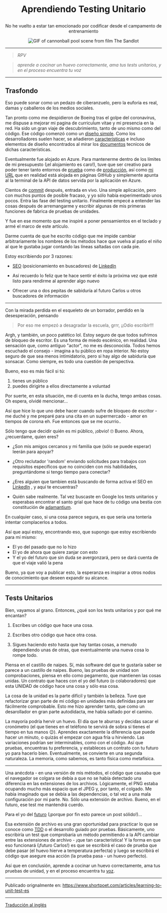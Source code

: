 # <p align="center">Aprendiendo Testing Unitario</p>
<p align="center">
    No he vuelto a estar tan emocionado por codificar desde el campamento de entrenamiento
</p>

<p align="center">
    <img alt="GIF of cannonball pool scene from film The Sandlot" src="https://media.giphy.com/media/3ohzdLFxnwyFeNhtTO/giphy.gif" />
</p>

---

> *RPV*

> *aprende a cocinar un huevo correctamente, ama tus tests unitarios, y en el proceso encuentra tu voz*

---

## Trasfondo

Eso puede sonar como un pedazo de ciberanzuelo, pero la euforia es real, damas y caballeros de los medios sociales.

Tan pronto como me despidieron de Boeing tras el golpe del coronavirus, me dispuse a mejorar mi pagina de curriculum vitae y mi presencia en la red. Ha sido un gran viaje de descubrimiento, tanto de uno mismo como del código. Ese código comenzó como un [diseño simple](https://codeburst.io/how-i-created-seo-friendly-portfolio-cv-website-and-hosted-it-on-github-d5c4da43cf2f). Como los desarrolladores suelen hacer, se añadieron [características](https://dev.to/amruthpillai/ever-dreamed-of-a-free-and-open-source-resume-builder-that-doesn-t-store-your-data-meet-reactive-resume-1dpl) e incluso elementos de diseño encontrados al mirar los [documentos](https://html2canvas.hertzen.com/) tecnicos de dichas características.

Eventualmente fue alojado en Azure. Para mantenerme dentro de los límites de mi presupuesto (¡el alojamiento es caro!), tuve que ser creativo para poder tener tanto entornos de [prueba](https://https://shortpoet-test.azurewebsites.net/) como de [producción](https://shortpoet.azurewebsites.net/), así como [mi URL](https://shortpoet.com) que en realidad está alojada en páginas GitHub y simplemente apunta al la terminal de la API de datos servida por la aplicación en Azure.

Cientos de [commit](https://github.com/shortpoet/Shortpoet/commits/dev) después, entrada en vivo.  Una simple aplicación, pero con muchos puntos de posible fracaso, y yo sólo había experimentado unos pocos. Entra las fase del testing unitario. Finalmente empecé a entender las cosas después de arremangarme y escribir algunas de mis primeras funciones de fabrica de pruebas de unidades.

Y fue en ese momento que me inspiré a poner pensamientos en el teclado y armé el marco de este artículo.

Darme cuenta de que he escrito código que me impide cambiar arbitrariamente los nombres de los métodos hace que vuelva al patio el niño al que le gustaba jugar contando las líneas saltadas con cada pie.

Estoy escribiendo por 3 razones:

- [SEO](https://es.wikipedia.org/wiki/Posicionamiento_en_buscadores) (posicionamiento en buscadores) de [LinkedIn](https://www.linkedin.com/in/carlos-soriano/)

- Así recuerdo lo feliz que te hace sentir el éxito la próxima vez que esté listo para rendirme al aprender algo nuevo

- Ofrecer una o dos pepitas de sabiduría al futuro Carlos u otros buscadores de información

---

Con la mirada perdida en el esqueleto de un borrador, perdido en la desesperación, pensando

> Por eso me empezó a desagradar la escuela, grrr, ¡¡Odio escribir!!!

Argh, y también, un poco patético lol. Estoy seguro de que todos sufrimos de bloqueo de escritor. Es una forma de miedo escénico, en realidad. Una sensación que, como antiguo "actor", no me es desconocida. Todos hemos escuchado el consejo - imagina a tu público en ropa interior. No estoy seguro de que sea menos intimidatorio, pero  si hay algo de sabiduría que sonsacar. Como siempre, es todo una cuestión de perspectiva.

Bueno, eso es más fácil si tú:

1) tienes un público
2) puedes dirigirte a ellos directamente a voluntad

Por suerte, en esta situación, me di cuenta en la ducha, tengo ambas cosas. Oh espera, olvidé mencionar...

Así que hice lo que uno debe hacer cuando sufre de bloqueo de escritor - me duché y me preparé para una cita en un supermercado - amor en tiempos de corona eh. Fue entonces que se me ocurrio..

Sólo tengo que decidir quién es mi público, ¡obvio! 🙄 Bueno. Ahora, ¿recuerdame, quien eres?

- ¿Son mis amigos cercanos y mi familia que (sólo se puede esperar) leerán para apoyar?

- ¿Otro reclutador 'random' enviando solicitudes para trabajos con requisitos específicos que no coinciden con mis habilidades, preguntándome si tengo tiempo para conectar?

- ¿Eres alguien que tambien está buscando de forma activa el SEO en [LinkedIn](https://www.linkedin.com/in/carlos-soriano/) , y aquí te encuentras?

- Quién sabe realmente. Tal vez buscaste en Google los tests unitarios y esperabas encontrar el santo grial que hace de tu código una bestia con constitución de [adamantium](https://es.wikipedia.org/wiki/Adamantium).

En cualquier caso, si una cosa parece segura, es que sería una tontería intentar complacerlos a todos.

Así que aquí estoy, encontrando eso, que supongo que estoy escribiendo para mí mismo:

- El yo del pasado que no lo hizo
- El yo de ahora que quiere zanjar con esto
- Y el yo del futuro que sin duda se avergonzará, pero se dará cuenta de que el viaje valió la pena

Bueno, ya que voy a publicar esto, la esperanza es inspirar a otros nodos de conocimiento que deseen expandir su alcance.

---

## Tests Unitarios

Bien, vayamos al grano. Entonces, ¿qué son los tests unitarios y por qué me encantan?

1) Escribes un código que hace una cosa.

2) Escribes otro código que hace otra cosa.

3) Sigues haciendo esto hasta que hay tantas cosas, a menudo dependiendo unas de otras, que eventualmente una nueva cosa lo rompe todo.

Piensa en el castillo de naipes. Sí, más software del que te gustaría saber se parece a un castillo de naipes. Bueno, las pruebas de unidad son comprobaciones, piensa en ello como pegamento, que mantienen las cosas unidas. Un contrato que haces con el yo del futuro (o colaboradores) que esta UNIDAD de código hace una cosa y sólo esa cosa.

La cosa de la unidad es la parte difícil y también la belleza. Tuve que refactorizar gran parte de mi código en unidades más definidas para ser fácilmente comprobable. Esto me hizo aprender tanto, que como un desarollador en gran parte autodidacta, me había saltado por el camino.

La mayoría podría hervir un huevo. El día que te aburras y decidas sacar el cronómetro (el que tienes en el teléfono te servirá de sobra si tienes el tiempo en tus manos 😉). Aprendes exactamente la diferencia que puede hacer un minuto, o quizás el empezar con agua fría u hirviendo. Las variaciones podrían ser interminables, como con el código. Así que pruebas, encuentras tu preferencia, y estableces un contrato con tu futuro yo para hacerlo bien. Eventualmente, se convierte en una segunda naturaleza. La memoria, como sabemos, es tanto física como metafísica.

---

Una anécdota - en una versión de mis métodos, el código que causaba que el navegador se colgara se debía a que no se había detectado una diferencia en las extensiones de los archivos.  Lógicamente, el PNG estaba ocupando mucho más espacio que el JPEG y, por tanto, el colgado. Me habia imaginado que se debía a las dependencias, o tal vez a una mala configuración por mi parte.  No. Sólo una extensión de archivo. Bueno, en el futuro, ese test me mantendrá cuerdo.

Para el yo del [futuro](https://www.shortpoet.com) (¡porque por fin esto parece un post sólido!)...

Esa extensión de archivo es una gran oportunidad para practicar lo que se conoce como [TDD](https://es.wikipedia.org/wiki/Desarrollo_guiado_por_pruebas) o el desarrollo guiado por pruebas.  Básicamente, uno escribiría un test que comprobaría un método permitiendo a la API cambiar entre las extensiones de archivo - ¡que tan característica! Y la forma en que eso funcionará (¡futuro Carlos!) es que se escribirá el caso de prueba que debe pasar (el huevo hierve a temperatura perfecta) y luego se escribirá el código que asegure esa acción (la prueba pasa - un huevo perfecto).

Así que en conclusión, aprende a cocinar un huevo correctamente, ama tus pruebas de unidad, y en el proceso encuentra tu [voz](https://www.shortpoet.com/articles).

---

Publicado orignalmente en:
https://www.shortpoet.com/articles/learning-to-unit-test-es

---

[Traducción al inglés](https://www.shortpoet.com/articles/learning-to-unit-test-ene)
